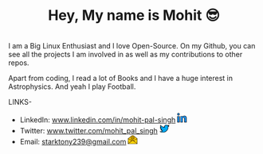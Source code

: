<div align="center"><h1>Hey, My name is Mohit 😎</h1></div>
<br>
I am a Big Linux Enthusiast and I love Open-Source. On my Github, you can see all the projects I am involved in as well as my contributions to other repos.

Apart from coding, I read a lot of Books and I have a huge interest in Astrophysics. And yeah I play Football.

LINKS-
  - LinkedIn: www.linkedin.com/in/mohit-pal-singh  <img alt="Mohit's LinkedIn" width="19px" src="https://raw.githubusercontent.com/mohitpalsingh/mohitpalsingh/master/assets/linkedin.svg" />
  - Twitter: www.twitter.com/mohit_pal_singh  <img alt="Mohit's Twitter" width="19px" src="https://raw.githubusercontent.com/mohitpalsingh/mohitpalsingh/master/assets/twitter.svg" />
  - Email: starktony239@gmail.com  <img alt="Mohit's Mail" width="19px" src="https://raw.githubusercontent.com/mohitpalsingh/mohitpalsingh/master/assets/email.svg" />
